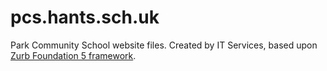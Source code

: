 # pcs.hants.sch.uk

Park Community School website files. Created by IT Services, based upon [Zurb Foundation 5 framework](https://get.foundation/sites/docs-v5/). 
